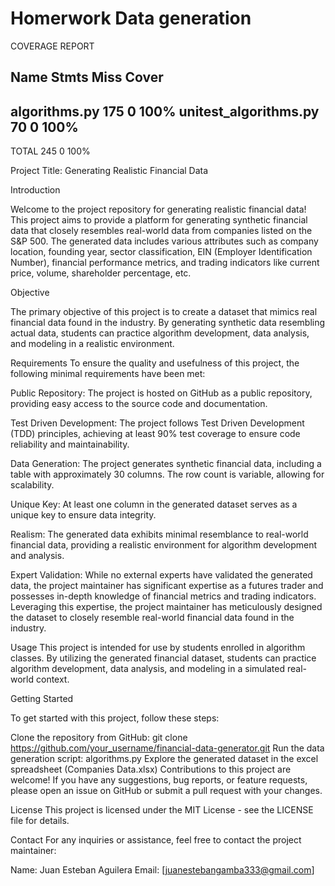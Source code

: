 # Homerwork Data generation

COVERAGE REPORT
 
Name                    Stmts   Miss  Cover
-------------------------------------------
algorithms.py             175      0   100%
unitest_algorithms.py      70      0   100%
-------------------------------------------
TOTAL                     245      0   100%


Project Title: Generating Realistic Financial Data

Introduction

Welcome to the project repository for generating realistic financial data! This project aims to provide a platform for generating synthetic financial data that closely resembles real-world data from companies listed on the S&P 500. The generated data includes various attributes such as company location, founding year, sector classification, EIN (Employer Identification Number), financial performance metrics, and trading indicators like current price, volume, shareholder percentage, etc.

Objective

The primary objective of this project is to create a dataset that mimics real financial data found in the industry. By generating synthetic data resembling actual data, students can practice algorithm development, data analysis, and modeling in a realistic environment.

Requirements
To ensure the quality and usefulness of this project, the following minimal requirements have been met:

Public Repository: The project is hosted on GitHub as a public repository, providing easy access to the source code and documentation.

Test Driven Development: The project follows Test Driven Development (TDD) principles, achieving at least 90% test coverage to ensure code reliability and maintainability.

Data Generation: The project generates synthetic financial data, including a table with approximately 30 columns. The row count is variable, allowing for scalability.

Unique Key: At least one column in the generated dataset serves as a unique key to ensure data integrity.

Realism: The generated data exhibits minimal resemblance to real-world financial data, providing a realistic environment for algorithm development and analysis.

Expert Validation: While no external experts have validated the generated data, the project maintainer has significant expertise as a futures trader and possesses in-depth knowledge of financial metrics and trading indicators. Leveraging this expertise, the project maintainer has meticulously designed the dataset to closely resemble real-world financial data found in the industry.


Usage
This project is intended for use by students enrolled in algorithm classes. By utilizing the generated financial dataset, students can practice algorithm development, data analysis, and modeling in a simulated real-world context.

Getting Started


To get started with this project, follow these steps:

Clone the repository from GitHub: git clone https://github.com/your_username/financial-data-generator.git
Run the data generation script: algorithms.py
Explore the generated dataset in the excel spreadsheet (Companies Data.xlsx) 
Contributions to this project are welcome! If you have any suggestions, bug reports, or feature requests, please open an issue on GitHub or submit a pull request with your changes.

License
This project is licensed under the MIT License - see the LICENSE file for details.

Contact
For any inquiries or assistance, feel free to contact the project maintainer:

Name: Juan Esteban Aguilera
Email: [juanestebangamba333@gmail.com]

